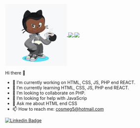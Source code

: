 <a href="">
  <img align="center" src="https://github.com/cosmeg5/cosmeg5/blob/440908ee0fe3afa5edf0d25d102a932fcbdfa88f/WhatsApp%20Image%202020-08-08%20at%2021.02.13.jpeg" width="200">
</a>  
<a href="">
  <img align="center" src="https://github-readme-stats.vercel.app/api/?username=cosmeg5&show_icons=true&theme=cobalt" />
</a>
<a href="">
  <img align="center" src="https://github-readme-stats.vercel.app/api/top-langs/?username=cosmeg5&show_icons=true&theme=cobalt" />
</a>

Hi there 👋

- 🔭 I’m currently working on HTML, CSS, JS, PHP end REACT.
- 🌱 I’m currently learning HTML, CSS, JS, PHP end REACT.
- 👯 I’m looking to collaborate on PHP.
- 🤔 I’m looking for help with JavaScrip
- 💬 Ask me about HTML end CSS
- 📫 How to reach me: cosmeg5@hotmail.com



[![Linkedin Badge](https://img.shields.io/badge/-LinkedIn-blue?style=flat-square&logo=Linkedin&logoColor=white&link=https://www.linkedin.com/in/cosme-barbosa-984b18191/)](https://www.linkedin.com/in/cosme-barbosa-984b18191/)
 





